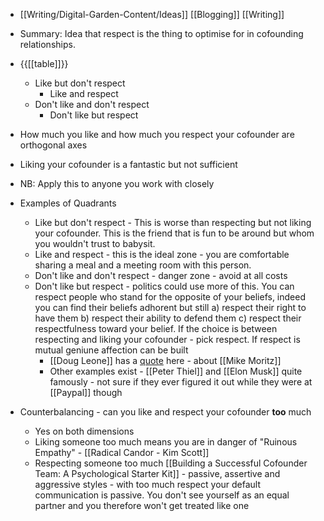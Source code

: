 - [[Writing/Digital-Garden-Content/Ideas]] [[Blogging]] [[Writing]]

- Summary: Idea that respect is the thing to optimise for in cofounding relationships.


- {{[[table]]}}
    - Like but don't respect
        - Like and respect
    - Don't like and don't respect
        - Don't like but respect
- How much you like and how much you respect your cofounder are orthogonal axes
- Liking your cofounder is a fantastic but not sufficient 
- NB: Apply this to anyone you work with closely
- Examples of Quadrants
    - Like but don't respect - This is worse than respecting but not liking your cofounder. This is the friend that is fun to be around but whom you wouldn't trust to babysit.
    - Like and respect - this is the ideal zone - you are comfortable sharing a meal and a meeting room with this person. 
    - Don't like and don't respect - danger zone - avoid at all costs
    - Don't like but respect - politics could use more of this. You can respect people who stand for the opposite of your beliefs, indeed you can find their beliefs adhorent but still a) respect their right to have them b) respect their ability to defend them c) respect their respectfulness toward your belief. If the choice is between respecting and liking your cofounder - pick respect. If respect is mutual geniune affection can be built
        - [[Doug Leone]] has a [quote](https://twitter.com/yuris/status/1633680410155843584?s=20) here - about [[Mike Moritz]]
        - Other examples exist - [[Peter Thiel]] and [[Elon Musk]] quite famously - not sure if they ever figured it out while they were at [[Paypal]] though
- Counterbalancing - can you like and respect your cofounder __too__ much
    - Yes on both dimensions
    - Liking someone too much means you are in danger of "Ruinous Empathy" - [[Radical Candor - Kim Scott]]
    - Respecting someone too much [[Building a Successful Cofounder Team: A Psychological Starter Kit]] - passive, assertive and aggressive styles - with too much respect your default communication is passive. You don't see yourself as an equal partner and you therefore won't get treated like one
